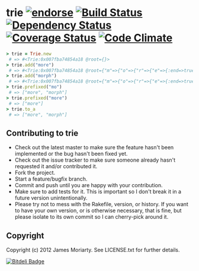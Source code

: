 trie [![endorse](https://api.coderwall.com/jamesmoriarty/endorsecount.png)](https://coderwall.com/jamesmoriarty) [![Build Status](https://secure.travis-ci.org/jamesmoriarty/trie.png)](https://secure.travis-ci.org/jamesmoriarty/trie.png) [![Dependency Status](https://gemnasium.com/jamesmoriarty/trie.png)](https://gemnasium.com/jamesmoriarty/trie) [![Coverage Status](https://coveralls.io/repos/jamesmoriarty/trie/badge.png?branch=master)](https://coveralls.io/r/jamesmoriarty/trie) [![Code Climate](https://codeclimate.com/github/jamesmoriarty/trie.png)](https://codeclimate.com/github/jamesmoriarty/trie)
=====

```ruby
> trie = Trie.new
 # => #<Trie:0x007fba74854a18 @root={}>
> trie.add("more")
 # => #<Trie:0x007fba74854a18 @root={"m"=>{"o"=>{"r"=>{"e"=>{:end=>true}}}}}>
> trie.add("morph")
 # => #<Trie:0x007fba74854a18 @root={"m"=>{"o"=>{"r"=>{"e"=>{:end=>true}, "p"=>{"h"=>{:end=>true}}}}}}>
> trie.prefixed("mo")
 # => ["more", "morph"]
> trie.prefixed("more")
 # => ["more"]
> trie.to_a
 # => ["more", "morph"]
```

Contributing to trie
--------------------

* Check out the latest master to make sure the feature hasn't been implemented or the bug hasn't been fixed yet.
* Check out the issue tracker to make sure someone already hasn't requested it and/or contributed it.
* Fork the project.
* Start a feature/bugfix branch.
* Commit and push until you are happy with your contribution.
* Make sure to add tests for it. This is important so I don't break it in a future version unintentionally.
* Please try not to mess with the Rakefile, version, or history. If you want to have your own version, or is otherwise necessary, that is fine, but please isolate to its own commit so I can cherry-pick around it.

Copyright
---------

Copyright (c) 2012 James Moriarty. See LICENSE.txt for
further details.



[![Bitdeli Badge](https://d2weczhvl823v0.cloudfront.net/jamesmoriarty/trie/trend.png)](https://bitdeli.com/free "Bitdeli Badge")

